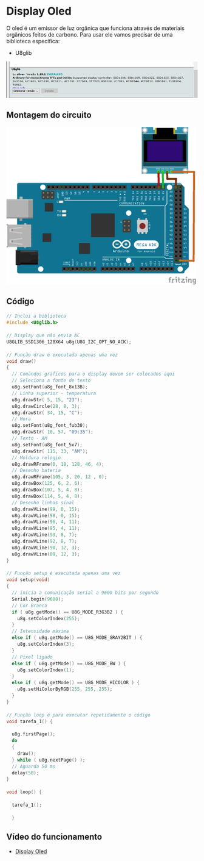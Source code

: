 # Display Oled

O oled é um emissor de luz orgânica que funciona através de materiais orgânicos feitos de carbono. Para usar ele vamos precisar de uma biblioteca específica: 

- U8glib

<img src = "libsoled.png" alt = "Circuito Oled" width = 700 />   

## Montagem do circuito
<img src = "oled.png" alt = "Circuito Oled" width = 500 />          

## Código

```C
// Inclui a biblioteca
#include <U8glib.h>

// Display que não envia AC
U8GLIB_SSD1306_128X64 u8g(U8G_I2C_OPT_NO_ACK);

// Função draw é executada apenas uma vez
void draw()
{
  // Comandos graficos para o display devem ser colocados aqui
  // Seleciona a fonte de texto
  u8g.setFont(u8g_font_8x13B);
  // Linha superior - temperatura
  u8g.drawStr( 5, 15, "23");
  u8g.drawCircle(28, 8, 3);
  u8g.drawStr( 34, 15, "C");
  // Hora
  u8g.setFont(u8g_font_fub30);
  u8g.drawStr( 10, 57, "09:35");
  // Texto - AM
  u8g.setFont(u8g_font_5x7);
  u8g.drawStr( 115, 33, "AM");
  // Moldura relogio
  u8g.drawRFrame(0, 18, 128, 46, 4);
  // Desenho bateria
  u8g.drawRFrame(105, 3, 20, 12 , 0);
  u8g.drawBox(125, 6, 2, 6);
  u8g.drawBox(107, 5, 4, 8);
  u8g.drawBox(114, 5, 4, 8);
  // Desenho linhas sinal
  u8g.drawVLine(99, 0, 15);
  u8g.drawVLine(98, 0, 15);
  u8g.drawVLine(96, 4, 11);
  u8g.drawVLine(95, 4, 11);
  u8g.drawVLine(93, 8, 7);
  u8g.drawVLine(92, 8, 7);
  u8g.drawVLine(90, 12, 3);
  u8g.drawVLine(89, 12, 3);
}

// Função setup é executada apenas uma vez
void setup(void)
{
  // inicia a comunicação serial a 9600 bits por segundo
  Serial.begin(9600);
  // Cor Branca
  if ( u8g.getMode() == U8G_MODE_R3G3B2 ) {
    u8g.setColorIndex(255);
  }
  // Intensidade máxima
  else if ( u8g.getMode() == U8G_MODE_GRAY2BIT ) {
    u8g.setColorIndex(3);
  }
  // Pixel ligado
  else if ( u8g.getMode() == U8G_MODE_BW ) {
    u8g.setColorIndex(1);
  }
  else if ( u8g.getMode() == U8G_MODE_HICOLOR ) {
    u8g.setHiColorByRGB(255, 255, 255);
  }
}

// Função loop é para executar repetidamente o código
void tarefa_1() {

  u8g.firstPage();
  do
  {
    draw();
  } while ( u8g.nextPage() );
  // Aguarda 50 ms
  delay(50);
}

void loop() {

  tarefa_1();
  
  }
```

## Vídeo do funcionamento 
- [Display Oled](https://youtu.be/jfn06Anqxf4)


